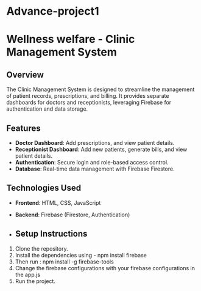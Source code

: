 # Advance-project1
# Wellness welfare - Clinic Management System

## Overview

The Clinic Management System is designed to streamline the management of patient records, prescriptions, and billing. It provides separate dashboards for doctors and receptionists, leveraging Firebase for authentication and data storage.

## Features

- **Doctor Dashboard**: Add prescriptions, and view patient details.
- **Receptionist Dashboard**: Add new patients, generate bills, and view patient details.
- **Authentication**: Secure login and role-based access control.
- **Database**: Real-time data management with Firebase Firestore.

## Technologies Used
- **Frontend**: HTML, CSS, JavaScript
- **Backend**: Firebase (Firestore, Authentication)

- ## Setup Instructions
1. Clone the repository.
2. Install the dependencies using - npm install firebase
3. Then run : npm install -g firebase-tools
4. Change the firebase configurations with your firebase configurations in the app.js
5. Run the project.
